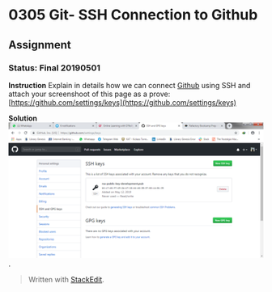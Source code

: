# 0305 Git- SSH Connection to Github
## Assignment
### Status: Final 20190501

**Instruction**
Explain in details how we can connect [Github](https://github.com) using SSH and attach your screenshoot of this page as a prove: [https://github.com/settings/keys](https://github.com/settings/keys)

**Solution**
![Github SSH Keys](https://raw.githubusercontent.com/ygautomo/44-Refactory/os-explanation/GithubYgautomopublickey.png "Github SSH Keys").

> Written with [StackEdit](https://stackedit.io/).